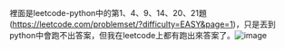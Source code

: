 裡面是leetcode-python中的第1、4、9、14、20、21題(https://leetcode.com/problemset/?difficulty=EASY&page=1)，只是丟到python中會跑不出答案，但我在leetcode上都有跑出來答案了。![image](https://github.com/AustenHo/Leetcode/assets/162290445/63cb60db-4607-40fa-8ec1-dd7118466eae)
